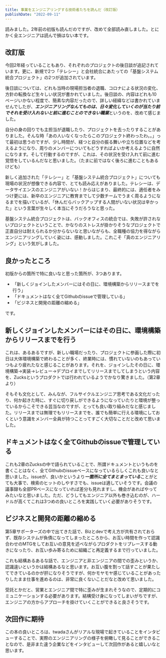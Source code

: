 ```yaml
---
title: 事業をエンジニアリングする技術者たちを読んだ（改訂版）
publishDate: "2022-09-11"
---
```


読みました。2年前の初版も読んだのですが、改めて全部読み直しました。とにかく全エンジニアは読んで損はない本です。

## 改訂版

今回2年経っていることもあり、それぞれのプロジェクトの後日談が追記されています。更に、新規で2つ「テレシー」と会社統合にあたっての「基盤システム統合プロジェクト」の2つが追加されています。

後日談については、どれも当時の現場担当者の退職、コロナによる状況の変化、方針の転換など生々しい状況が書かれていました。後日談の、内容はどれも10ページいかない程度で、簡素な内容だったので、詳しい経緯などは書かれていませんでしたが、***エンジニアリングなんてものは、日々変化していくのが当たり前でそれを受け入れないと前に進むことのできない職業***というのを、改めて感じました。

自分の身の回りでも主担当が退職したり、プロジェクトを去ったりすることがありました。そんな時「あの人いなくなったらこのプロジェクト終わったわ。。」って最初は思うのですが、少し時間が、経つと自分の振る舞いや立ち位置などを考えるようになり、周りのメンバーについてもどうすればよいか考えるように自然になります。そして行動するのですが、これは、その状況を受け入れて前に進む覚悟をしているんだなと思いました。（たまに前ではなく後ろに進むこともあるけども）

新しく追加された「テレシー」と「基盤システム統合プロジェクト」についても現場の状況が想像できる内容で、とても読み応えがありました。テレシーは、データサイエンスのエンジニアがいない！からはじまり、最終的には、適任者をみつけ更には、新卒のエンジニアに教育までして少数チームでうまく周るようになるまでを描いているが、「休んだらバックアップする人間がいない状況は辛かった」という言葉が生々しく本当にそうだろうなと思った。

基盤システム統合プロジェクトは、バックオフィスの統合では、失敗が許されないプロジェクトということで、かなりのストレスが掛かりそうなプロジェクトで正直自分は耐えられるか分からないなと思いながらも、全職種の協力を得ながらエンジニアリングしていく姿には、感動しました。これこそ「真のエンジニアリング」という気がしました。


## 良かったところ

初版からの箇所で特に良いなと思った箇所が、3つあります。

- 「新しくジョインしたメンバーにはその日に、環境構築からリリースまでを行う」
- 「ドキュメントはなく全てGithubのissueで管理している」
- 「ビジネスと開発の距離の縮める」

です。

## 新しくジョインしたメンバーにはその日に、環境構築からリリースまでを行う

これは、あるあるですが、新しい職場だったり、プロジェクトに参画した際に初日は大体環境構築で終わることが多く、終業時には、慣れていないのもあっていつもより疲れたなと感じることがあります。それを、ジョインしたその日に、環境構築→実装→レビュー→デプロイまでしてリリースまでしてしまうという内容を、Zucksというプロダクトでは行われているようでかなり驚きました。（第2章より）

そもそも文化として、みんなが、フルサイクルエンジニア思考である文化だったり、何か起きた時に、すぐに切り戻しができるようになっていたりと環境が整っているからこそできる芸当なのですが、とっても良い取り組みだなと感じました。リリースまでは無理でもリリースまでを、誰でも簡単に行える環境にしておくという意識をメンバー全員が持つことってすごく大切なことだと改めて思いました。

## ドキュメントはなく全てGithubのissueで管理している

これも2章のZucksの中で語られていることで、所謂ドキュメントというものを書くことはなく、全てGithubのissueベースになっているらしくこれも良いなと思いました。issueが、良いかというより***一箇所に全てまとまっている***ことがとても大事で、検索のヒットのしやすさでも、issueは適していそうです。会議の議事録も全部PRベースになっていれば差分も見れますし、機会があればやってみたいなと思いました。ただ、どうしてもエンジニア以外も巻き込むのが、ハードルが高くてこれは3つめの良いところを実践していく必要がありそうです。

## ビジネスと開発の距離の縮める

第5章サポーターズの中で出てきた話で、Bizとdevで考え方が共有されておらず、既存システムが負債になってしまったところから、お互い時間を作って認識合わせのMTGをしてお互いの意見を述べながらプロダクトをリプレースする動きになったり、お互い歩み寄るために組織ごと再定義するまで行っていました。

これも結構あるあるな話で、エンジニアと非エンジニアの間での歪みというか、認識違いというかは結構あるなと思います。お互い腹を割って話すことが果たしてできているのかが肝になりそうですが、何かモヤモヤ感じていることがあったりしたまま仕事を進めるのは、非常に良くないことだなと改めて思いました。

受託とかだと、営業とエンジニア間で特に歪みが生まれそうなので、定期的にコミュニケーションする必要があります。結構受け身になってしまいがちですが、エンジニアの方からアプローチを掛けていくことができると良さそうです。


## 次回作に期待

この本の良いところは、twadaさんがリアルな現場で起きていることをインタビューすることで、実際のエンジニアリングの様子を俯瞰して見ることができることなので、是非また違う企業などをインタビューして次回作があると嬉しいなと思います。


<div class="iframely-embed"><div class="iframely-responsive" style="height: 170px; padding-bottom: 0;"><a href="https://www.lambdanote.com/products/carta" data-iframely-url="//iframely.net/ZXpsllX"></a></div></div>
